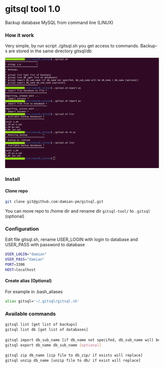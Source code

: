 # gitsql tool 1.0

Backup database MySQL from command line (LINUX)

### How it work
Very simple, by run script ./gitsql.sh you get access to commands. Backup-s are stored in the same directory gitsql/db

![screen](screen.png)

### Install

#### Clone repo

```bash
git clone git@github.com:damian-pm/gitsql.git
```
You can move repo to /home dir and rename dir ``gitsql-tool/`` to ``.gitsql`` (optional)

### Configuration

Edit file gitsql.sh, rename USER_LOGIN with login to database and USER_PASS with password to database
```bash
USER_LOGIN="damian"
USER_PASS="damian"
PORT=3306
HOST=localhost
```

#### Create alias (Optional)

For example in .bash_aliases

```bash
alias gitsql='~/.gitsql/gitsql.sh' 
```

### Available commands

```bash
gitsql list [get list of backups]
gitsql list db [get list of databases]

gitsql import db_sub_name [if db_name not specifed, db_sub_name will be db_name ] db_name [optional] 
gitsql export db_name db_sub_name [optional] 

gitsql zip db_name [zip file to db_zip/ if exists will replace]
gitsql unzip db_name [unzip file to db/ if exist will replace]
```

